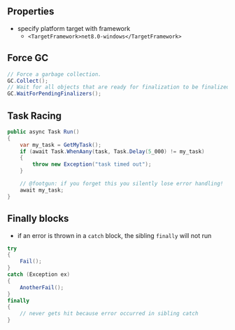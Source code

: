 ## Properties

- specify platform target with framework
    - `<TargetFramework>net8.0-windows</TargetFramework>`

## Force GC

```c#
// Force a garbage collection.
GC.Collect();
// Wait for all objects that are ready for finalization to be finalized.
GC.WaitForPendingFinalizers();
```

## Task Racing

```c#
public async Task Run()
{
    var my_task = GetMyTask();
    if (await Task.WhenAany(task, Task.Delay(5_000) != my_task)
    {
        throw new Exception("task timed out");
    }

    // @footgun: if you forget this you silently lose error handling!
    await my_task;
}
```

## Finally blocks

- if an error is thrown in a `catch` block, the sibling `finally` will not run

```c#
try
{
    Fail();
}
catch (Exception ex)
{
    AnotherFail();
}
finally
{
    // never gets hit because error occurred in sibling catch
}
```